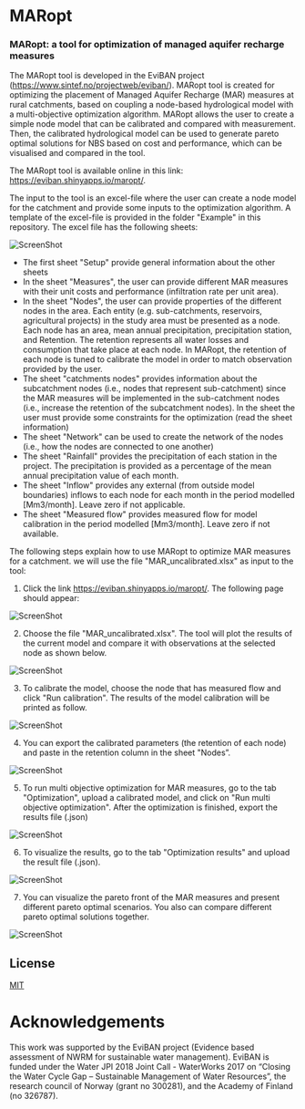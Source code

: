 # MARopt
### MARopt: a tool for optimization of managed aquifer recharge measures

The MARopt tool is developed in the EviBAN project (https://www.sintef.no/projectweb/eviban/). MARopt tool is created for optimizing the placement of Managed Aquifer Recharge (MAR) measures at rural catchments, based on coupling a node-based hydrological model with a multi-objective optimization algorithm. MARopt allows the user to create a simple node model that can be calibrated and compared with measurement. Then, the calibrated hydrological model can be used to generate pareto optimal solutions for NBS based on cost and performance, which can be visualised and compared in the tool. 

The MARopt tool is available online in this link: https://eviban.shinyapps.io/maropt/.

The input to the tool is an excel-file where the user can create a node model for the catchment and provide some inputs to the optimization algorithm. A template of the excel-file is provided in the folder "Example" in this repository. The excel file has the following sheets: 

![ScreenShot](/Figures/fig_excel.JPG)

* The first sheet "Setup" provide general information about the other sheets
* In the sheet "Measures", the user can provide different MAR measures with their unit costs and performance (infiltration rate per unit area). 
* In the sheet "Nodes", the user can provide properties of the different nodes in the area. Each entity (e.g. sub-catchments, reservoirs, agricultural projects) in the study area must be presented as a node. Each node has an area, mean annual precipitation, precipitation station, and Retention. The retention represents all water losses and consumption that take place at each node. In MARopt, the retention of each node is tuned to calibrate the model in order to match observation provided by the user.
* The sheet "catchments nodes" provides information about the subcatchment nodes (i.e., nodes that represent sub-catchment) since the MAR measures will be implemented in the sub-catchment nodes (i.e., increase the retention of the subcatchment nodes). In the sheet the user must provide some constraints for the optimization (read the sheet information)
* The sheet "Network" can be used to create the network of the nodes (i.e., how the nodes are connected to one another) 
* The sheet "Rainfall" provides the precipitation of each station in the project. The precipitation is provided as a percentage of the mean annual precipitation value of each month. 
* The sheet "Inflow" provides any external (from outside model boundaries) inflows to each node for each month in the period modelled [Mm3/month]. Leave zero if not applicable. 
* The sheet "Measured flow" provides measured flow for model calibration in the period modelled [Mm3/month]. Leave zero if not available. 


The following steps explain how to use MARopt to optimize MAR measures for a catchment. we will use the file "MAR_uncalibrated.xlsx" as input to the tool: 

1. Click the link https://eviban.shinyapps.io/maropt/. The following page should appear:  

![ScreenShot](/Figures/fig1.JPG)

2. Choose the file "MAR_uncalibrated.xlsx". The tool will plot the results of the current model and compare it with observations at the selected node as shown below.

![ScreenShot](/Figures/fig2.JPG)

3. To calibrate the model, choose the node that has measured flow and click "Run calibration". The results of the model calibration will be printed as follow.   

![ScreenShot](/Figures/fig3.JPG)

4. You can export the calibrated parameters (the retention of each node) and paste in the retention column in the sheet "Nodes”.

![ScreenShot](/Figures/fig4b.JPG)

5. To run multi objective optimization for MAR measures, go to the tab "Optimization", upload a calibrated model, and click on "Run multi objective optimization". After the optimization is finished, export the results file (.json) 

![ScreenShot](/Figures/fig5.JPG)

6. To visualize the results, go to the tab "Optimization results" and upload the result file (.json).  

![ScreenShot](/Figures/fig6.JPG)


7. You can visualize the pareto front of the MAR measures and present different pareto optimal scenarios. You also can compare different pareto optimal solutions together. 

![ScreenShot](/Figures/fig7.JPG)



## License


[MIT](https://choosealicense.com/licenses/mit/)

# Acknowledgements 
This work was supported by the EviBAN project (Evidence based assessment of NWRM for sustainable water management). EviBAN is funded under the Water JPI 2018 Joint Call - WaterWorks 2017 on “Closing the Water Cycle Gap – Sustainable Management of Water Resources”, the research council of Norway (grant no 300281), and the Academy of Finland (no 326787). 
